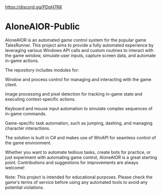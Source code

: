 https://discord.gg/PDpH7R8

# AloneAIOR-Public
 AloneAIOR is an automated game control system for the popular game TalesRunner. This project aims to provide a fully automated experience by leveraging various Windows API calls and custom routines to interact with the game window, simulate user inputs, capture screen data, and automate in-game actions.
 
The repository includes modules for:

Window and process control for managing and interacting with the game client.

Image processing and pixel detection for tracking in-game state and executing context-specific actions.

Keyboard and mouse input automation to simulate complex sequences of in-game commands.

Game-specific task automation, such as jumping, dashing, and managing character interactions.

The solution is built in C# and makes use of WinAPI for seamless control of the game environment.

Whether you want to automate tedious tasks, create bots for practice, or just experiment with automating game control, AloneAIOR is a great starting point. Contributions and suggestions for improvements are always welcome!

Note: This project is intended for educational purposes. Please check the game's terms of service before using any automated tools to avoid any potential violations.
